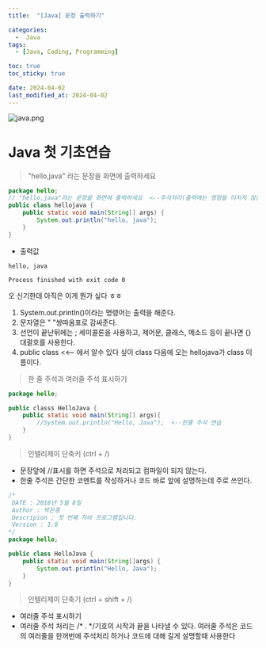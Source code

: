 ```yaml
---
title:  "[Java] 문장 출력하기" 

categories:
  -  Java
tags:
  - [Java, Coding, Programming]

toc: true
toc_sticky: true

date: 2024-04-02
last_modified_at: 2024-04-02
---
```


![java.png](..%2Fassets%2Fimg%2Fjava.png)

# Java 첫 기초연습

>"hello,java" 라는 문장을 화면에 출력하세요

~~~java
package hello;
// "hello,java"라는 문장을 화면에 출력하세요  <--주석처리(출력에는 영향을 미치치 않는다
public class hellojava {
    public static void main(String[] args) {
        System.out.println("hello, java");
    }
}
~~~

- 출력값

~~~
hello, java

Process finished with exit code 0
~~~

오 신기한데 아직은 이게 뭔가 싶다 ㅎㅎ 


1. System.out.println()이라는 명령어는 출력을 해준다.
2. 문자열은 " "쌍따옴표로 감싸준다.
3. 선언이 끝난뒤에는 ; 세미콜론을 사용하고, 제어문, 클래스, 메소드 등이 끝나면 {} 대괄호를 사용한다. 
4. public class <<-- 에서 알수 있다 싶이 class 다음에 오는 hellojava가 class 이름이다.

> 한 줄 주석과 여러줄 주석 표시하기

~~~java
package hello;

public classs HelloJava {
    public static void main(String[] args){
        //System.out.println("Hello, Java");  <--한줄 주석 연습
    }
}
~~~

> 인텔리제이 단축키 (ctrl + /)


- 문장앞에 //표시를 하면 주석으로 처리되고 컴파일이 되지 않는다.
- 한줄 주석은 간단한 코멘트를 작성하거나 코드 바로 앞에 설명하는데 주로 쓰인다.

~~~java
/*
 DATE : 2018년 5월 8일
 Author : 박은종
 Descripion : 첫 번째 자바 프로그램입니다.
 Version : 1.0
*/
package hello;

public class HelloJava {
    public static void main(String[]args) {
        System.out.println("Hello, Java");
    }
}
~~~

> 인텔리제이 단축기 (ctrl + shift + /)


- 여러줄 주석 표시하기
- 여러줄 주석 처리는 /* . */기호의 시작과 끝을 나타낼 수 있다. 여러줄 주석은 코드의 여러줄을 한꺼번에 주석처리 하거나 코드에 대해 길게 설명할때 사용한다

